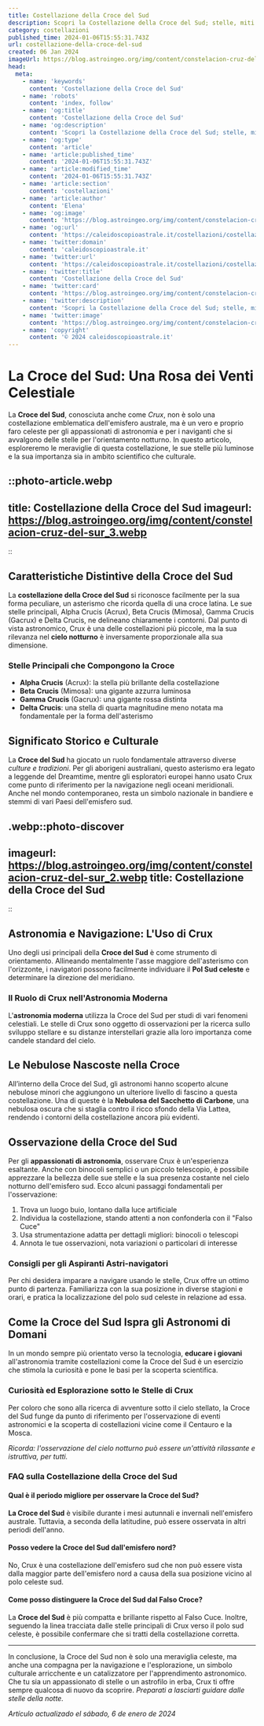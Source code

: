 ```yaml
---
title: Costellazione della Croce del Sud
description: Scopri la Costellazione della Croce del Sud; stelle, miti e come osservarla nel cielo notturno. Guida stellare imperdibile!
category: costellazioni
published_time: 2024-01-06T15:55:31.743Z
url: costellazione-della-croce-del-sud
created: 06 Jan 2024
imageUrl: https://blog.astroingeo.org/img/content/constelacion-cruz-del-sur_3.webp
head:
  meta:
    - name: 'keywords'
      content: 'Costellazione della Croce del Sud'
    - name: 'robots'
      content: 'index, follow'
    - name: 'og:title'
      content: 'Costellazione della Croce del Sud'
    - name: 'og:description'
      content: 'Scopri la Costellazione della Croce del Sud; stelle, miti e come osservarla nel cielo notturno. Guida stellare imperdibile!'
    - name: 'og:type'
      content: 'article'
    - name: 'article:published_time'
      content: '2024-01-06T15:55:31.743Z'
    - name: 'article:modified_time'
      content: '2024-01-06T15:55:31.743Z'
    - name: 'article:section'
      content: 'costellazioni'
    - name: 'article:author'
      content: 'Elena'
    - name: 'og:image'
      content: 'https://blog.astroingeo.org/img/content/constelacion-cruz-del-sur_3.webp'
    - name: 'og:url'
      content: 'https://caleidoscopioastrale.it/costellazioni/costellazione-della-croce-del-sud'
    - name: 'twitter:domain'
      content: 'caleidoscopioastrale.it'
    - name: 'twitter:url'
      content: 'https://caleidoscopioastrale.it/costellazioni/costellazione-della-croce-del-sud'
    - name: 'twitter:title'
      content: 'Costellazione della Croce del Sud'
    - name: 'twitter:card'
      content: 'https://blog.astroingeo.org/img/content/constelacion-cruz-del-sur_3.webp'
    - name: 'twitter:description'
      content: 'Scopri la Costellazione della Croce del Sud; stelle, miti e come osservarla nel cielo notturno. Guida stellare imperdibile!'
    - name: 'twitter:image'
      content: 'https://blog.astroingeo.org/img/content/constelacion-cruz-del-sur_3.webp'
    - name: 'copyright'
      content: '© 2024 caleidoscopioastrale.it'
---
```

# La Croce del Sud: Una Rosa dei Venti Celestiale

La **Croce del Sud**, conosciuta anche come *Crux*, non è solo una costellazione emblematica dell'emisfero australe, ma è un vero e proprio faro celeste per gli appassionati di astronomia e per i naviganti che si avvalgono delle stelle per l'orientamento notturno. In questo articolo, esploreremo le meraviglie di questa costellazione, le sue stelle più luminose e la sua importanza sia in ambito scientifico che culturale.

::photo-article.webp
---
title: Costellazione della Croce del Sud
imageurl: https://blog.astroingeo.org/img/content/constelacion-cruz-del-sur_3.webp
---
::

## Caratteristiche Distintive della Croce del Sud
La **costellazione della Croce del Sud** si riconosce facilmente per la sua forma peculiare, un asterismo che ricorda quella di una croce latina. Le sue stelle principali, Alpha Crucis (Acrux), Beta Crucis (Mimosa), Gamma Crucis (Gacrux) e Delta Crucis, ne delineano chiaramente i contorni. Dal punto di vista astronomico, Crux è una delle costellazioni più piccole, ma la sua rilevanza nel **cielo notturno** è inversamente proporzionale alla sua dimensione.

### Stelle Principali che Compongono la Croce
- **Alpha Crucis** (Acrux): la stella più brillante della costellazione
- **Beta Crucis** (Mimosa): una gigante azzurra luminosa
- **Gamma Crucis** (Gacrux): una gigante rossa distinta
- **Delta Crucis**: una stella di quarta magnitudine meno notata ma fondamentale per la forma dell'asterismo

## Significato Storico e Culturale
La **Croce del Sud** ha giocato un ruolo fondamentale attraverso diverse *culture e tradizioni*. Per gli aborigeni australiani, questo asterismo era legato a leggende del Dreamtime, mentre gli esploratori europei hanno usato Crux come punto di riferimento per la navigazione negli oceani meridionali. Anche nel mondo contemporaneo, resta un simbolo nazionale in bandiere e stemmi di vari Paesi dell'emisfero sud.

.webp::photo-discover
---
imageurl: https://blog.astroingeo.org/img/content/constelacion-cruz-del-sur_2.webp
title: Costellazione della Croce del Sud
---
::

## Astronomia e Navigazione: L'Uso di Crux
Uno degli usi principali della **Croce del Sud** è come strumento di orientamento. Allineando mentalmente l'asse maggiore dell'asterismo con l'orizzonte, i navigatori possono facilmente individuare il **Pol Sud celeste** e determinare la direzione del meridiano.

### Il Ruolo di Crux nell'Astronomia Moderna
L'**astronomia moderna** utilizza la Croce del Sud per studi di vari fenomeni celestiali. Le stelle di Crux sono oggetto di osservazioni per la ricerca sullo sviluppo stellare e su distanze interstellari grazie alla loro importanza come candele standard del cielo.

## Le Nebulose Nascoste nella Croce
All’interno della Croce del Sud, gli astronomi hanno scoperto alcune nebulose minori che aggiungono un ulteriore livello di fascino a questa costellazione. Una di queste è la **Nebulosa del Sacchetto di Carbone**, una nebulosa oscura che si staglia contro il ricco sfondo della Via Lattea, rendendo i contorni della costellazione ancora più evidenti.

## Osservazione della Croce del Sud
Per gli **appassionati di astronomia**, osservare Crux è un'esperienza esaltante. Anche con binocoli semplici o un piccolo telescopio, è possibile apprezzare la bellezza delle sue stelle e la sua presenza costante nel cielo notturno dell'emisfero sud. Ecco alcuni passaggi fondamentali per l'osservazione:

1. Trova un luogo buio, lontano dalla luce artificiale
2. Individua la costellazione, stando attenti a non confonderla con il "Falso Cuce"
3. Usa strumentazione adatta per dettagli migliori: binocoli o telescopi
4. Annota le tue osservazioni, nota variazioni o particolari di interesse

### Consigli per gli Aspiranti Astri-navigatori
Per chi desidera imparare a navigare usando le stelle, Crux offre un ottimo punto di partenza. Familiarizza con la sua posizione in diverse stagioni e orari, e pratica la localizzazione del polo sud celeste in relazione ad essa.

## Come la Croce del Sud Ispra gli Astronomi di Domani
In un mondo sempre più orientato verso la tecnologia, **educare i giovani** all'astronomia tramite costellazioni come la Croce del Sud è un esercizio che stimola la curiosità e pone le basi per la scoperta scientifica.

### Curiosità ed Esplorazione sotto le Stelle di Crux
Per coloro che sono alla ricerca di avventure sotto il cielo stellato, la Croce del Sud funge da punto di riferimento per l'osservazione di eventi astronomici e la scoperta di costellazioni vicine come il Centauro e la Mosca.

_Ricorda: l'osservazione del cielo notturno può essere un'attività rilassante e istruttiva, per tutti._

### FAQ sulla Costellazione della Croce del Sud

#### Qual è il periodo migliore per osservare la Croce del Sud?
**La Croce del Sud** è visibile durante i mesi autunnali e invernali nell'emisfero australe. Tuttavia, a seconda della latitudine, può essere osservata in altri periodi dell'anno.

#### Posso vedere la Croce del Sud dall'emisfero nord?
No, Crux è una costellazione dell'emisfero sud che non può essere vista dalla maggior parte dell'emisfero nord a causa della sua posizione vicino al polo celeste sud.

#### Come posso distinguere la Croce del Sud dal Falso Croce?
La **Croce del Sud** è più compatta e brillante rispetto al Falso Cuce. Inoltre, seguendo la linea tracciata dalle stelle principali di Crux verso il polo sud celeste, è possibile confermare che si tratti della costellazione corretta.

---

In conclusione, la Croce del Sud non è solo una meraviglia celeste, ma anche una compagna per la navigazione e l'esplorazione, un simbolo culturale arricchente e un catalizzatore per l'apprendimento astronomico. Che tu sia un appassionato di stelle o un astrofilo in erba, Crux ti offre sempre qualcosa di nuovo da scoprire. *Preparati a lasciarti guidare dalle stelle della notte.*

_Artículo actualizado el sábado, 6 de enero de 2024_